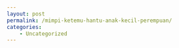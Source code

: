 ```yaml
---
layout: post
permalink: /mimpi-ketemu-hantu-anak-kecil-perempuan/
categories:
    - Uncategorized
---
```


